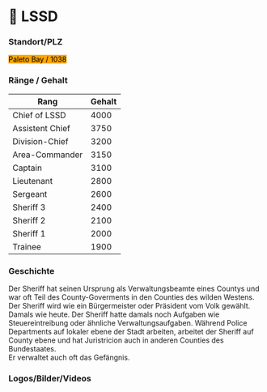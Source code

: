 # 🚓 LSSD

### Standort/PLZ <a href="#0-toc-title" id="0-toc-title"></a>

<mark style="background-color:orange;">Paleto Bay / 1038</mark>

### Ränge / Gehalt <a href="#0-toc-title" id="0-toc-title"></a>

<table><thead><tr><th>Rang</th><th data-type="number">Gehalt</th></tr></thead><tbody><tr><td>Chief of LSSD</td><td>4000</td></tr><tr><td>Assistent Chief</td><td>3750</td></tr><tr><td>Division-Chief</td><td>3200</td></tr><tr><td>Area-Commander</td><td>3150</td></tr><tr><td>Captain</td><td>3100</td></tr><tr><td>Lieutenant</td><td>2800</td></tr><tr><td>Sergeant</td><td>2600</td></tr><tr><td>Sheriff 3</td><td>2400</td></tr><tr><td>Sheriff 2</td><td>2100</td></tr><tr><td>Sheriff 1</td><td>2000</td></tr><tr><td>Trainee</td><td>1900</td></tr></tbody></table>

### Geschichte <a href="#5-toc-title" id="5-toc-title"></a>

Der Sheriff hat seinen Ursprung als Verwaltungsbeamte eines Countys und war oft Teil des County-Goverments in den Counties des wilden Westens. Der Sheriff wird wie ein Bürgermeister oder Präsident vom Volk gewählt. Damals wie heute. Der Sheriff hatte damals noch Aufgaben wie Steuereintreibung oder ähnliche Verwaltungsaufgaben. Während Police Departments auf lokaler ebene der Stadt arbeiten, arbeitet der Sheriff auf County ebene und hat Juristricion auch in anderen Counties des Bundestaates.\
Er verwaltet auch oft das Gefängnis.

### Logos/Bilder/Videos <a href="#6-toc-title" id="6-toc-title"></a>

<figure><img src="https://cdn.discordapp.com/attachments/960641874836738050/960642675030237274/unknown.png" alt=""><figcaption></figcaption></figure>

<figure><img src="https://cdn.discordapp.com/attachments/960641874836738050/960643093886025761/unknown.png" alt=""><figcaption></figcaption></figure>

<figure><img src="https://cdn.discordapp.com/attachments/960641874836738050/960643094250938368/unknown.png" alt=""><figcaption></figcaption></figure>

